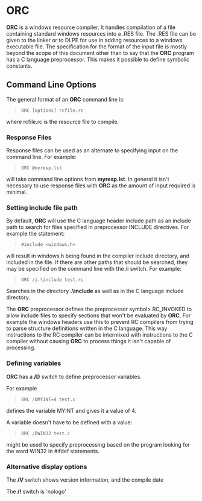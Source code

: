 # ORC

 
 **ORC** is a windows resource compiler.  It handles compilation of a file containing standard windows resources into a .RES file.  The .RES file can be given to the linker or to DLPE for use in adding resources to a windows executable file.  The specification for the format of the input file is mostly beyond the scope of this document other than to say that the **ORC** program has a C language preprocessor.   This makes it possible to define symbolic constants.


## Command Line Options

 The general format of an **ORC** command line is:
 
>     ORC [options] rcfile.rc
 
 where rcfile.rc is the resource file to compile.


### Response Files

 Response files can be used as an alternate to specifying input on the command line.  For example:
 
>     ORC @myresp.lst
 
 will take command line options from **myresp.lst**.  In general it isn't necessary to use response files with **ORC** as the amount of input required is minimal.


### Setting include file path
 

 By default, **ORC** will use the C language header include path as an include path to search for files specified in preprocessor INCLUDE directives.  For example the statement:
 
>     #include <windows.h>
 
 will result in windows.h being found in the compiler include directory, and included in the file.  If there are other paths that should be searched, they may be specified on the command line with the /i switch.  For example:
 
>     ORC /i.\include test.rc
 
 Searches in the directory **.\\include** as well as in the C language include directory.
 
 The **ORC** preprocessor defines the preprocessor symbol>     RC\_INVOKED to allow include files to specify sections that won't be evaluated by **ORC**.  For example the windows headers use this to prevent RC compilers from trying to parse structure definitions written in the C language.  This way instructions to the RC compiler can be intermixed with instructions to the C compiler without causing **ORC** to process things it isn't capable of processing.


### Defining variables

 
 **ORC** has a **/D** switch to define preprocessor variables.
 
 For example
 
>     ORC /DMYINT=4 test.c
 
 defines the variable MYINT and gives it a value of 4.
>     
 A variable doesn't have to be defined with a value:
 
>     ORC /DWIN32 test.c
 
 might be used to specify preprocessing based on the program looking for the word WIN32 in \#ifdef statements.
 

### Alternative display options

 The **/V** switch shows version information, and the compile date

 The **/!** switch is 'nologo'

